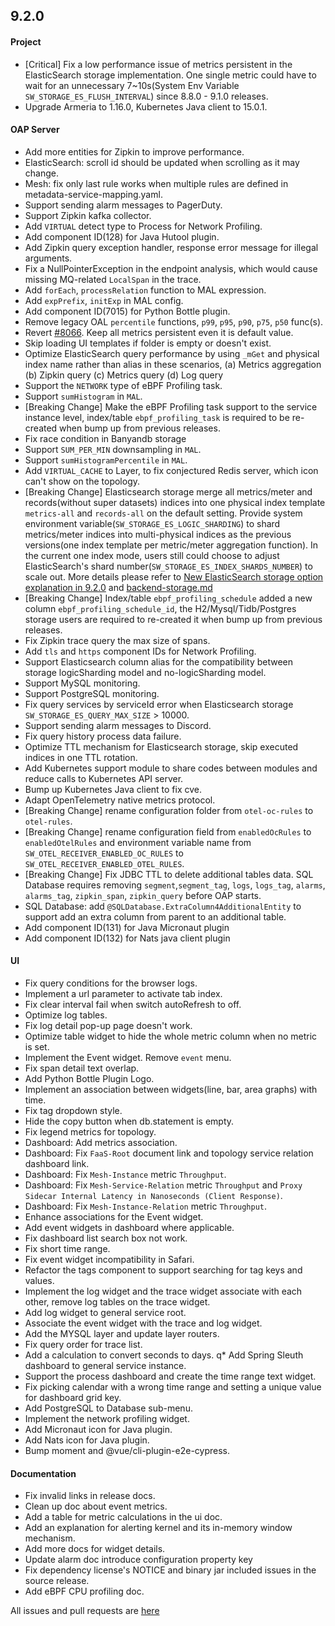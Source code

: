 ## 9.2.0

#### Project

* [Critical] Fix a low performance issue of metrics persistent in the ElasticSearch storage implementation. One single
  metric could have to wait for an unnecessary 7~10s(System Env Variable `SW_STORAGE_ES_FLUSH_INTERVAL`) since 8.8.0 -
  9.1.0 releases.
* Upgrade Armeria to 1.16.0, Kubernetes Java client to 15.0.1.

#### OAP Server

* Add more entities for Zipkin to improve performance.
* ElasticSearch: scroll id should be updated when scrolling as it may change.
* Mesh: fix only last rule works when multiple rules are defined in metadata-service-mapping.yaml.
* Support sending alarm messages to PagerDuty.
* Support Zipkin kafka collector.
* Add `VIRTUAL` detect type to Process for Network Profiling.
* Add component ID(128) for Java Hutool plugin.
* Add Zipkin query exception handler, response error message for illegal arguments.
* Fix a NullPointerException in the endpoint analysis, which would cause missing MQ-related `LocalSpan` in the trace.
* Add `forEach`, `processRelation` function to MAL expression.
* Add `expPrefix`, `initExp` in MAL config.
* Add component ID(7015) for Python Bottle plugin.
* Remove legacy OAL `percentile` functions, `p99`, `p95`, `p90`, `p75`, `p50` func(s).
* Revert [#8066](https://github.com/apache/skywalking/pull/8066). Keep all metrics persistent even it is default value.
* Skip loading UI templates if folder is empty or doesn't exist.
* Optimize ElasticSearch query performance by using `_mGet` and physical index name rather than alias in these
  scenarios,  (a) Metrics aggregation (b) Zipkin query (c) Metrics query (d) Log query
* Support the `NETWORK` type of eBPF Profiling task.
* Support `sumHistogram` in `MAL`.
* [Breaking Change] Make the eBPF Profiling task support to the service instance level,
  index/table `ebpf_profiling_task` is required to be re-created when bump up from previous releases.
* Fix race condition in Banyandb storage
* Support `SUM_PER_MIN` downsampling in `MAL`.
* Support `sumHistogramPercentile` in `MAL`.
* Add `VIRTUAL_CACHE` to Layer, to fix conjectured Redis server, which icon can't show on the topology.
* [Breaking Change] Elasticsearch storage merge all metrics/meter and records(without super datasets) indices into one
  physical index template `metrics-all` and `records-all` on the default setting.
  Provide system environment variable(`SW_STORAGE_ES_LOGIC_SHARDING`) to shard metrics/meter indices into
  multi-physical indices as the previous versions(one index template per metric/meter aggregation function).
  In the current one index mode, users still could choose to adjust ElasticSearch's shard
  number(`SW_STORAGE_ES_INDEX_SHARDS_NUMBER`) to scale out.
  More details please refer to [New ElasticSearch storage option explanation in 9.2.0](../FAQ/New-ElasticSearch-storage-option-explanation-in-9.2.0.md)
  and [backend-storage.md](../setup/backend/backend-storage.md)
* [Breaking Change] Index/table `ebpf_profiling_schedule` added a new column `ebpf_profiling_schedule_id`,
  the H2/Mysql/Tidb/Postgres storage users are required to re-created it when bump up from previous releases.
* Fix Zipkin trace query the max size of spans.
* Add `tls` and `https` component IDs for Network Profiling.
* Support Elasticsearch column alias for the compatibility between storage logicSharding model and no-logicSharding model.
* Support MySQL monitoring.
* Support PostgreSQL monitoring.
* Fix query services by serviceId error when Elasticsearch storage `SW_STORAGE_ES_QUERY_MAX_SIZE` > 10000.
* Support sending alarm messages to Discord.
* Fix query history process data failure.
* Optimize TTL mechanism for Elasticsearch storage, skip executed indices in one TTL rotation.
* Add Kubernetes support module to share codes between modules and reduce calls to Kubernetes API server.
* Bump up Kubernetes Java client to fix cve.
* Adapt OpenTelemetry native metrics protocol.
* [Breaking Change] rename configuration folder from `otel-oc-rules` to `otel-rules`.
* [Breaking Change] rename configuration field from `enabledOcRules` to `enabledOtelRules` and
  environment variable name from `SW_OTEL_RECEIVER_ENABLED_OC_RULES` to `SW_OTEL_RECEIVER_ENABLED_OTEL_RULES`.
* [Breaking Change] Fix JDBC TTL to delete additional tables data. 
  SQL Database requires removing `segment`,`segment_tag`, `logs`, `logs_tag`, `alarms`, `alarms_tag`, `zipkin_span`, `zipkin_query` before OAP starts.
* SQL Database: add `@SQLDatabase.ExtraColumn4AdditionalEntity` to support add an extra column from parent to an additional table.
* Add component ID(131) for Java Micronaut plugin
* Add component ID(132) for Nats java client plugin


#### UI

* Fix query conditions for the browser logs.
* Implement a url parameter to activate tab index.
* Fix clear interval fail when switch autoRefresh to off.
* Optimize log tables.
* Fix log detail pop-up page doesn't work.
* Optimize table widget to hide the whole metric column when no metric is set.
* Implement the Event widget. Remove `event` menu.
* Fix span detail text overlap.
* Add Python Bottle Plugin Logo.
* Implement an association between widgets(line, bar, area graphs) with time.
* Fix tag dropdown style.
* Hide the copy button when db.statement is empty.
* Fix legend metrics for topology.
* Dashboard: Add metrics association.
* Dashboard: Fix `FaaS-Root` document link and topology service relation dashboard link.
* Dashboard: Fix `Mesh-Instance` metric `Throughput`.
* Dashboard: Fix `Mesh-Service-Relation` metric `Throughput`
  and `Proxy Sidecar Internal Latency in Nanoseconds (Client Response)`.
* Dashboard: Fix `Mesh-Instance-Relation` metric `Throughput`.
* Enhance associations for the Event widget.
* Add event widgets in dashboard where applicable.
* Fix dashboard list search box not work.
* Fix short time range.
* Fix event widget incompatibility in Safari.
* Refactor the tags component to support searching for tag keys and values.
* Implement the log widget and the trace widget associate with each other, remove log tables on the trace widget.
* Add log widget to general service root.
* Associate the event widget with the trace and log widget.
* Add the MYSQL layer and update layer routers.
* Fix query order for trace list.
* Add a calculation to convert seconds to days.
q* Add Spring Sleuth dashboard to general service instance.
* Support the process dashboard and create the time range text widget.
* Fix picking calendar with a wrong time range and setting a unique value for dashboard grid key.
* Add PostgreSQL to Database sub-menu.
* Implement the network profiling widget.
* Add Micronaut icon for Java plugin.
* Add Nats icon for Java plugin.
* Bump moment and @vue/cli-plugin-e2e-cypress.

#### Documentation

* Fix invalid links in release docs.
* Clean up doc about event metrics.
* Add a table for metric calculations in the ui doc.
* Add an explanation for alerting kernel and its in-memory window mechanism.
* Add more docs for widget details.
* Update alarm doc introduce configuration property key
* Fix dependency license's NOTICE and binary jar included issues in the source release.
* Add eBPF CPU profiling doc.

All issues and pull requests are [here](https://github.com/apache/skywalking/milestone/136?closed=1)
